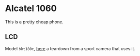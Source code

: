 # Alcatel 1060

This is a pretty cheap phone.


## LCD

Model ``bkt180c``, [here](http://goughlui.com/2014/05/08/review-teardown-intempo-hd-action-camera/) a teardown from a sport camera that uses it.
